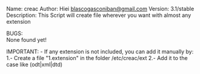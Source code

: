  Name: creac
 Author: Hiei <blascogasconiban@gmail.com>
 Version: 3.1/stable
 Description:
              This Script will create file wherever you want with almost any extension

 BUGS:         
	      None found yet!

 IMPORTANT:
               -   If any extension is not included, you can add it manually by:
                       1.- Create a file "1.extension" in the folder /etc/creac/ext
                       2.- Add it to the case like (odt|xml|dtd)

